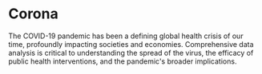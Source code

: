 # Corona
The COVID-19 pandemic has been a defining global health crisis of our time, profoundly impacting societies and economies. Comprehensive data analysis is critical to understanding the spread of the virus, the efficacy of public health interventions, and the pandemic's broader implications.
